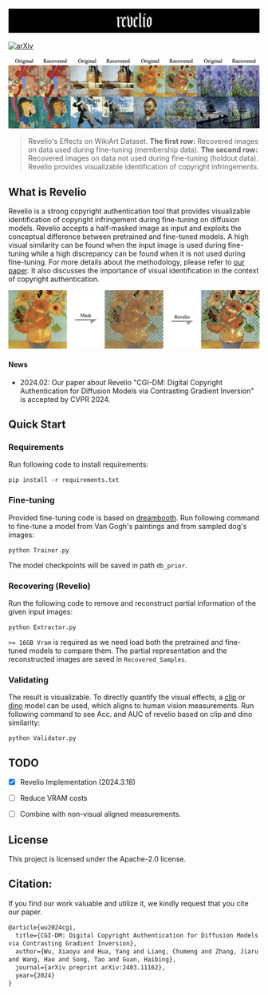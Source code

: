 <p align="center">
<br>
<!-- <img  src="mist_logo.png"> -->
<img  src="assets/REVELIO_LOGO.png">
<br>
</p>
 
[![arXiv](https://img.shields.io/badge/arXiv-2403.11162-red.svg)](https://arxiv.org/abs/2403.11162)


<p align="center">
<img  src="assets/demo.png">
</p>


> Revelio's Effects on WikiArt Dataset. **The first row:** Recovered images on data used during fine-tuning (membership data).
**The second row:**  Recovered images on data not used during fine-tuning (holdout data). Revelio provides visualizable identification of copyright infringements.


## What is Revelio

Revelio is a strong copyright authentication tool that provides visualizable identification of copyright infringement during fine-tuning on diffusion models. Revelio accepts a half-masked image as input and exploits the conceptual difference between pretrained and fine-tuned models. A high visual similarity can be found when the input image is used during fine-tuning while a high discrepancy can be found when it is not used during fine-tuning. For more details about the methodology,  please refer to [our paper](https://arxiv.org/abs/2403.11162). It also discusses the importance of visual identification in the context of copyright authentication.



<p align="center">
<img  src="assets/effect_show.png">
</p>


#### News
- 2024.02: Our paper about Revelio "CGI-DM: Digital Copyright Authentication for Diffusion Models via Contrasting Gradient Inversion" is accepted by CVPR 2024.

## Quick Start

### Requirements
Run following code to install requirements:

```
pip install -r requirements.txt
```



### Fine-tuning

Provided fine-tuning code is based on [dreambooth](https://github.com/huggingface/diffusers/blob/main/examples/dreambooth/train_dreambooth.py). Run following command to fine-tune a model from Van Gogh's paintings and from sampled dog's images:

```
python Trainer.py
```
The model checkpoints will be saved in path `db_prior`.

### Recovering (Revelio) 

Run the following code to remove and reconstruct partial information of the given input images:

```
python Extractor.py
```

`>= 16GB Vram` is required as we need load both the pretrained and fine-tuned models to compare them. The partial representation and the reconstructed images are saved in `Recovered_Samples`.

### Validating

The result is visualizable. To directly quantify the visual effects, a  [clip](https://github.com/openai/CLIP) or [dino](https://github.com/facebookresearch/dino) model can be used, which aligns to human vision measurements. Run following command to see Acc. and AUC of revelio based on clip and dino similarity:
```
python Validator.py
```


## TODO
- [x] Revelio Implementation (2024.3.18)
- [ ] Reduce VRAM costs
- [ ] Combine with non-visual aligned measurements.


## License

This project is licensed under the Apache-2.0 license. 

## Citation:
If you find our work valuable and utilize it, we kindly request that you cite our paper.

```
@article{wu2024cgi,
  title={CGI-DM: Digital Copyright Authentication for Diffusion Models via Contrasting Gradient Inversion},
  author={Wu, Xiaoyu and Hua, Yang and Liang, Chumeng and Zhang, Jiaru and Wang, Hao and Song, Tao and Guan, Haibing},
  journal={arXiv preprint arXiv:2403.11162},
  year={2024}
}
```





